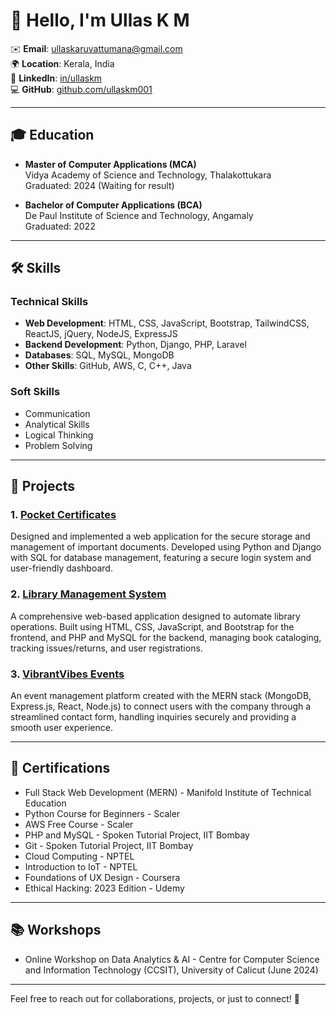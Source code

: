 # 👋 Hello, I'm Ullas K M
 
✉️ **Email**: [ullaskaruvattumana@gmail.com](mailto:ullaskaruvattumana@gmail.com)  
🌍 **Location**: Kerala, India  
🔗 **LinkedIn**: [in/ullaskm](https://www.linkedin.com/in/ullaskm/)  
💻 **GitHub**: [github.com/ullaskm001](https://github.com/ullaskm001)

---

## 🎓 Education

- **Master of Computer Applications (MCA)**  
  Vidya Academy of Science and Technology, Thalakottukara  
  Graduated: 2024 (Waiting for result)

- **Bachelor of Computer Applications (BCA)**  
  De Paul Institute of Science and Technology, Angamaly  
  Graduated: 2022

---

## 🛠️ Skills

### Technical Skills
- **Web Development**: HTML, CSS, JavaScript, Bootstrap, TailwindCSS, ReactJS, jQuery, NodeJS, ExpressJS
- **Backend Development**: Python, Django, PHP, Laravel
- **Databases**: SQL, MySQL, MongoDB
- **Other Skills**: GitHub, AWS, C, C++, Java

### Soft Skills
- Communication
- Analytical Skills
- Logical Thinking
- Problem Solving

---

## 💼 Projects

### 1. [Pocket Certificates](#)
Designed and implemented a web application for the secure storage and management of important documents. Developed using Python and Django with SQL for database management, featuring a secure login system and user-friendly dashboard.

### 2. [Library Management System](#)
A comprehensive web-based application designed to automate library operations. Built using HTML, CSS, JavaScript, and Bootstrap for the frontend, and PHP and MySQL for the backend, managing book cataloging, tracking issues/returns, and user registrations.

### 3. [VibrantVibes Events](#)
An event management platform created with the MERN stack (MongoDB, Express.js, React, Node.js) to connect users with the company through a streamlined contact form, handling inquiries securely and providing a smooth user experience.

---

## 📜 Certifications
- Full Stack Web Development (MERN) - Manifold Institute of Technical Education
- Python Course for Beginners - Scaler
- AWS Free Course - Scaler
- PHP and MySQL - Spoken Tutorial Project, IIT Bombay
- Git - Spoken Tutorial Project, IIT Bombay
- Cloud Computing - NPTEL
- Introduction to IoT - NPTEL
- Foundations of UX Design - Coursera
- Ethical Hacking: 2023 Edition - Udemy

---

## 📚 Workshops
- Online Workshop on Data Analytics & AI - Centre for Computer Science and Information Technology (CCSIT), University of Calicut (June 2024)

---

Feel free to reach out for collaborations, projects, or just to connect! 🌟
